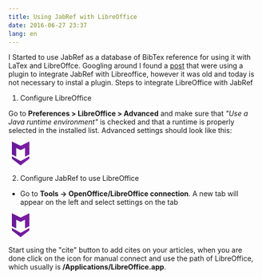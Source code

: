```yaml
---
title: Using JabRef with LibreOffice
date: 2016-06-27 23:37
lang: en
---
```


I Started to use JabRef as a database of BibTex reference for using it with LaTex and LibreOffce.
Googling around I found a [post](http://homepage.agrl.ethz.ch/~eugsterw/knowhow/jabref-libreoffice/) that were using a plugin to integrate JabRef with Libreoffice, however it was old and today is not necessary to instal a plugin.
Steps to integrate LibreOffice with JabRef

1. Configure LibreOffice

Go to **Preferences > LibreOffice > Advanced** and make sure that *"Use a Java runtime environment"* is checked and that a runtime is properly selected in the installed list.
Advanced settings should look like this:

![alt text](https://github.com/adam-p/markdown-here/raw/master/src/common/images/icon48.png "Logo Title Text 1")


2. Configure JabRef to use LibreOffice

* Go to **Tools -> OpenOffice/LibreOffice connection**. A new tab will appear on the left and select settings on the tab

![alt text](https://github.com/adam-p/markdown-here/raw/master/src/common/images/icon48.png "Logo Title Text 1")

Start using the "cite" button to add cites on  your articles, when you are done click on the icon for manual connect and use the path of LibreOffice, which usually is **/Applications/LibreOffice.app**.

